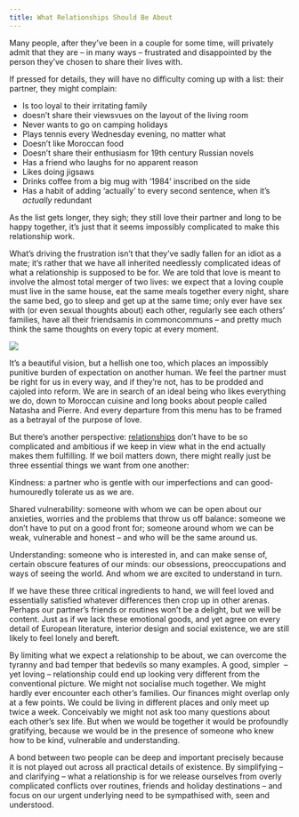 ```yaml
---
title: What Relationships Should Be About
---
```


Many people, after they’ve been in a couple for some time, will privately admit that they are – in many ways – frustrated and disappointed by the person they’ve chosen to share their lives with. 

If pressed for details, they will have no difficulty coming up with a list: their partner, they might complain:

-   Is too loyal to their irritating family 
-   doesn’t share their viewsvues on the layout of the living room
-   Never wants to go on camping holidays
-   Plays tennis every Wednesday evening, no matter what
-   Doesn’t like Moroccan food
-   Doesn’t share their enthusiasm for 19th century Russian novels 
-   Has a friend who laughs for no apparent reason
-   Likes doing jigsaws
-   Drinks coffee from a big mug with ‘1984’ inscribed on the side
-   Has a habit of adding ‘actually’ to every second sentence, when it’s _actually_ redundant

As the list gets longer, they sigh; they still love their partner and long to be happy together, it’s just that it seems impossibly complicated to make this relationship work.  

What’s driving the frustration isn’t that they’ve sadly fallen for an idiot as a mate; it’s rather that we have all inherited needlessly complicated ideas of what a relationship is supposed to be for. We are told that love is meant to involve the almost total merger of two lives: we expect that a loving couple must live in the same house, eat the same meals together every night, share the same bed, go to sleep and get up at the same time; only ever have sex with (or even sexual thoughts about) each other, regularly see each others’ families, have all their friendsamis in commoncommuns – and pretty much think the same thoughts on every topic at every moment.  

![](https://www.theschooloflife.com/thebookoflife/wp-content/uploads/2020/07/baselitz5-1024x768.jpg)

It’s a beautiful vision, but a hellish one too, which places an impossibly punitive burden of expectation on another human. We feel the partner must be right for us in every way, and if they’re not, has to be prodded and cajoled into reform. We are in search of an ideal being who likes everything we do, down to Moroccan cuisine and long books about people called Natasha and Pierre. And every departure from this menu has to be framed as a betrayal of the purpose of love.

But there’s another perspective: [relationships](https://www.theschooloflife.com/shop/tsol-press-relationships/) don’t have to be so complicated and ambitious if we keep in view what in the end actually makes them fulfilling. If we boil matters down, there might really just be three essential things we want from one another: 

Kindness: a partner who is gentle with our imperfections and can good-humouredly tolerate us as we are.
 
Shared vulnerability: someone with whom we can be open about our anxieties, worries and the problems that throw us off balance: someone we don’t have to put on a good front for; someone around whom we can be weak, vulnerable and honest – and who will be the same around us. 

Understanding: someone who is interested in, and can make sense of, certain obscure features of our minds: our obsessions, preoccupations and ways of seeing the world. And whom we are excited to understand in turn.

If we have these three critical ingredients to hand, we will feel loved and essentially satisfied whatever differences then crop up in other arenas. Perhaps our partner’s friends or routines won’t be a delight, but we will be content. Just as if we lack these emotional goods, and yet agree on every detail of European literature, interior design and social existence, we are still likely to feel lonely and bereft.

By limiting what we expect a relationship to be about, we can overcome the tyranny and bad temper that bedevils so many examples. A good, simpler  – yet loving – relationship could end up looking very different from the conventional picture. We might not socialise much together. We might hardly ever encounter each other’s families. Our finances might overlap only at a few points. We could be living in different places and only meet up twice a week. Conceivably we might not ask too many questions about each other’s sex life. But when we would be together it would be profoundly gratifying, because we would be in the presence of someone who knew how to be kind, vulnerable and understanding.

A bond between two people can be deep and important precisely because it is not played out across all practical details of existence. By simplifying – and clarifying – what a relationship is for we release ourselves from overly complicated conflicts over routines, friends and holiday destinations – and focus on our urgent underlying need to be sympathised with, seen and understood.